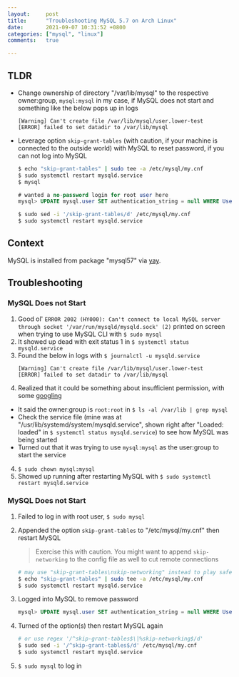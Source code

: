 ```yaml
---
layout:     post
title:      "Troubleshooting MySQL 5.7 on Arch Linux"
date:       2021-09-07 10:31:52 +0800
categories: ["mysql", "linux"]
comments:   true

---
```

## TLDR
- Change ownership of directory "/var/lib/mysql" to the respective owner:group, `mysql:mysql` in my case, if MySQL does not start and something like the below pops up in logs
    ```
    [Warning] Can't create file /var/lib/mysql/user.lower-test
    [ERROR] failed to set datadir to /var/lib/mysql
    ```
- Leverage option `skip-grant-tables` (with caution, if your machine is connected to the outside world) with MySQL to reset password, if you can not log into MySQL
    ```sh
    $ echo "skip-grant-tables" | sudo tee -a /etc/mysql/my.cnf
    $ sudo systemctl restart mysqld.service
    $ mysql
    ```

    ```sql
    # wanted a no-password login for root user here
    mysql> UPDATE mysql.user SET authentication_string = null WHERE User = 'root';
    ```

    ```sh
    $ sudo sed -i '/skip-grant-tables/d' /etc/mysql/my.cnf
    $ sudo systemctl restart mysqld.service
    ```

## Context
MySQL is installed from package "mysql57" via [yay](https://github.com/Jguer/yay).

## Troubleshooting
### MySQL Does not Start
1. Good ol' `ERROR 2002 (HY000): Can't connect to local MySQL server through socket '/var/run/mysqld/mysqld.sock' (2)` printed on screen when trying to use MySQL CLI with `$ sudo mysql`
2. It showed up dead with exit status 1 in `$ systemctl status mysqld.service`
3. Found the below in logs with `$ journalctl -u mysqld.service`
    ```
    [Warning] Can't create file /var/lib/mysql/user.lower-test
    [ERROR] failed to set datadir to /var/lib/mysql
    ```
3. Realized that it could be something about insufficient permission, with some [googling](https://dba.stackexchange.com/questions/106085/cant-create-file-var-lib-mysql-user-lower-test)
  - It said the owner:group is `root:root` in `$ ls -al /var/lib | grep mysql`
  - Check the service file (mine was at "/usr/lib/systemd/system/mysqld.service", shown right after "Loaded: loaded" in `$ systemctl status mysqld.service`) to see how MySQL was being started
  - Turned out that it was trying to use `mysql:mysql` as the user:group to start the service
4. `$ sudo chown mysql:mysql`
5. Showed up running after restarting MySQL with `$ sudo systemctl restart mysqld.service`

### MySQL Does not Start
1. Failed to log in with root user, `$ sudo mysql`
2. Appended the option `skip-grant-tables` to "/etc/mysql/my.cnf" then restart MySQL
    > Exercise this with caution. You might want to append `skip-networking` to the config file as well to cut remote connections

    ```sh
    # may use "skip-grant-tables\nskip-networking" instead to play safe here
    $ echo "skip-grant-tables" | sudo tee -a /etc/mysql/my.cnf
    $ sudo systemctl restart mysqld.service
    ```
3. Logged into MySQL to remove password
    ```sql
    mysql> UPDATE mysql.user SET authentication_string = null WHERE User = 'root';
    ```
4. Turned of the option(s) then restart MySQL again
    ```sh
    # or use regex '/^skip-grant-tables$\|%skip-networking$/d'
    $ sudo sed -i '/^skip-grant-tables$/d' /etc/mysql/my.cnf
    $ sudo systemctl restart mysqld.service
    ```
5. `$ sudo mysql` to log in

